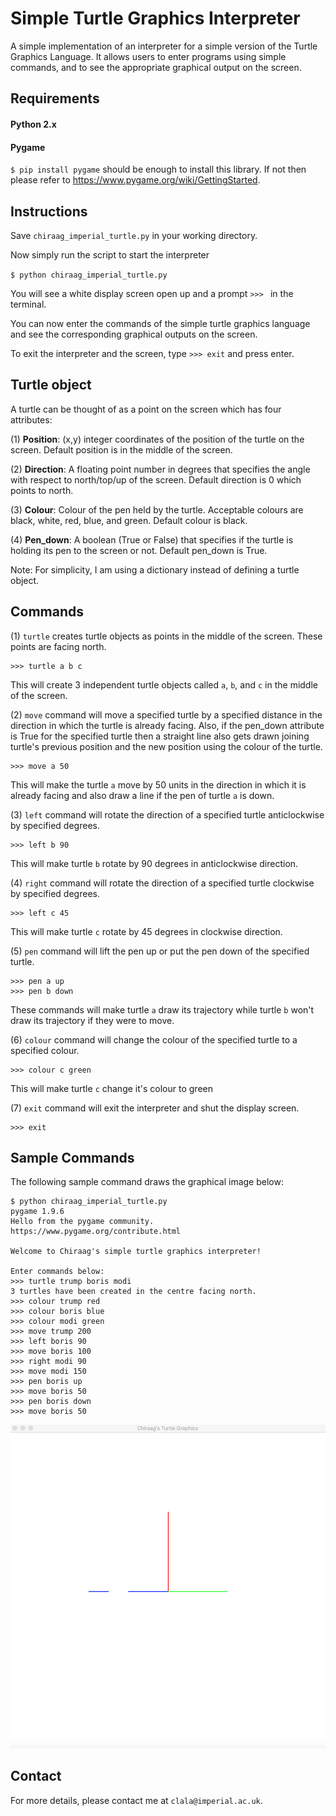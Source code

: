 # Simple Turtle Graphics Interpreter
A simple implementation of an interpreter for a simple version of the Turtle Graphics Language. It allows users to enter programs using simple commands, and to see the appropriate graphical output on the screen.

## Requirements
#### Python 2.x

#### Pygame 
`$ pip install pygame` should be enough to install this library. If not then please refer to https://www.pygame.org/wiki/GettingStarted.

## Instructions
Save `chiraag_imperial_turtle.py` in your working directory.

Now simply run the script to start the interpreter

`$ python chiraag_imperial_turtle.py`

You will see a white display screen open up and a prompt `>>> ` in the terminal.

You can now enter the commands of the simple turtle graphics language and see the corresponding graphical outputs on the screen.

To exit the interpreter and the screen, type `>>> exit` and press enter.

## Turtle object
A turtle can be thought of as a point on the screen which has four attributes:

(1) **Position**: (x,y) integer coordinates of the position of the turtle on the screen. Default position is in the middle of the screen.

(2) **Direction**: A floating point number in degrees that specifies the angle with respect to north/top/up of the screen. Default direction is 0 which points to north.

(3) **Colour**: Colour of the pen held by the turtle. Acceptable colours are black, white, red, blue, and green. Default colour is black.

(4) **Pen_down**: A boolean (True or False) that specifies if the turtle is holding its pen to the screen or not. Default pen_down is True.

Note: For simplicity, I am using a dictionary instead of defining a turtle object.

## Commands
(1) `turtle` creates turtle objects as points in the middle of the screen. These points are facing north.
``` 
>>> turtle a b c
```
This will create 3 independent turtle objects called `a`, `b`, and `c` in the middle of the screen.

(2) `move` command will move a specified turtle by a specified distance in the direction in which the turtle is already facing. Also, if the pen_down attribute is True for the specified turtle then a straight line also gets drawn joining turtle's previous position and the new position using the colour of the turtle.
```
>>> move a 50
```
This will make the turtle `a` move by 50 units in the direction in which it is already facing and also draw a line if the pen of turtle `a` is down.

(3) `left` command will rotate the direction of a specified turtle anticlockwise by specified degrees.
```
>>> left b 90
```
This will make turtle `b` rotate by 90 degrees in anticlockwise direction.

(4) `right` command will rotate the direction of a specified turtle clockwise by specified degrees.
```
>>> left c 45
```
This will make turtle `c` rotate by 45 degrees in clockwise direction.

(5) `pen` command will lift the pen up or put the pen down of the specified turtle.
```
>>> pen a up
>>> pen b down
```
These commands will make turtle `a` draw its trajectory while turtle `b` won't draw its trajectory if they were to move.

(6) `colour` command will change the colour of the specified turtle to a specified colour.
```
>>> colour c green
```
This will make turtle `c` change it's colour to green

(7) `exit` command will exit the interpreter and shut the display screen.
```
>>> exit
```
## Sample Commands
The following sample command draws the graphical image below:
```
$ python chiraag_imperial_turtle.py 
pygame 1.9.6
Hello from the pygame community. https://www.pygame.org/contribute.html

Welcome to Chiraag's simple turtle graphics interpreter!

Enter commands below:
>>> turtle trump boris modi
3 turtles have been created in the centre facing north.
>>> colour trump red
>>> colour boris blue
>>> colour modi green
>>> move trump 200
>>> left boris 90
>>> move boris 100
>>> right modi 90
>>> move modi 150
>>> pen boris up
>>> move boris 50
>>> pen boris down
>>> move boris 50
```
![](sample.png)

## Contact
For more details, please contact me at `clala@imperial.ac.uk`.
